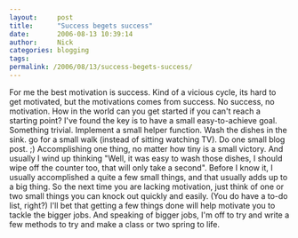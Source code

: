 ```yaml
---
layout:     post
title:      "Success begets success"
date:       2006-08-13 10:39:14
author:     Nick
categories: blogging
tags:  
permalink: /2006/08/13/success-begets-success/
---
```

For me the best motivation is success. Kind of a vicious cycle, its hard to get motivated, but the motivations comes from success. No success, no motivation. How in the world can you get started if you can't reach a starting point? I've found the key is to have a small easy-to-achieve goal. Something trivial. Implement a small helper function. Wash the dishes in the sink. go for a small walk (instead of sitting watching TV). Do one small blog post. ;) Accomplishing one thing, no matter how tiny is a small victory. And usually I wind up thinking "Well, it was easy to wash those dishes, I should wipe off the counter too, that will only take a second". Before I know it, I usually accomplished a quite a few small things, and that usually adds up to a big thing. So the next time you are lacking motivation, just think of one or two small things you can knock out quickly and easily. (You do have a to-do list, right?) I'll bet that getting a few things done will help motivate you to tackle the bigger jobs. And speaking of bigger jobs, I'm off to try and write a few methods to try and make a class or two spring to life.
